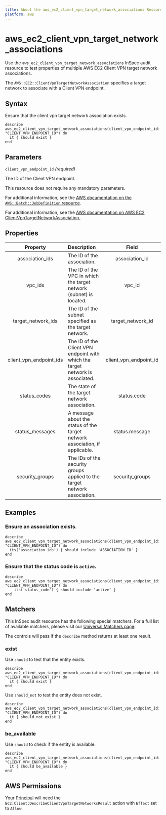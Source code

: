 ```yaml
---
title: About the aws_ec2_client_vpn_target_network_associations Resource
platform: aws
---
```


# aws_ec2_client_vpn_target_network_associations

Use the `aws_ec2_client_vpn_target_network_associations` InSpec audit resource to test properties of multiple AWS EC2 Client VPN target network associations.

The `AWS::EC2::ClientVpnTargetNetworkAssociation` specifies a target network to associate with a Client VPN endpoint.

## Syntax

Ensure that the client vpn target network association exists.

    describe aws_ec2_client_vpn_target_network_associations(client_vpn_endpoint_id: "CLIENT_VPN_ENDPOINT_ID") do
      it { should exist }
    end

## Parameters

`client_vpn_endpoint_id` _(required)_

The ID of the Client VPN endpoint.

This resource does not require any mandatory parameters.

For additional information, see the [AWS documentation on the `AWS::Batch::JobDefinition` resource](https://docs.aws.amazon.com/AWSCloudFormation/latest/UserGuide/aws-resource-batch-jobdefinition.html).


For additional information, see the [AWS documentation on AWS EC2 ClientVpnTargetNetworkAssociation.](https://docs.aws.amazon.com/AWSCloudFormation/latest/UserGuide/aws-resource-ec2-clientvpntargetnetworkassociation.html).

## Properties

| Property  | Description | Field |
| :---: | :--- | :---: |
| association_ids | The ID of the association. | association_id |
| vpc_ids | The ID of the VPC in which the target network (subnet) is located. | vpc_id |
| target_network_ids | The ID of the subnet specified as the target network. | target_network_id |
| client_vpn_endpoint_ids | The ID of the Client VPN endpoint with which the target network is associated. | client_vpn_endpoint_id |
| status_codes | The state of the target network association. | status.code |
| status_messages | A message about the status of the target network association, if applicable. | status.message |
| security_groups | The IDs of the security groups applied to the target network association. | security_groups |

## Examples

### Ensure an association exists.

    describe aws_ec2_client_vpn_target_network_associations(client_vpn_endpoint_id: "CLIENT_VPN_ENDPOINT_ID") do
      its('association_ids') { should include 'ASSOCIATION_ID' }
    end

### Ensure that the status code is `active`.

    describe aws_ec2_client_vpn_target_network_associations(client_vpn_endpoint_id: "CLIENT_VPN_ENDPOINT_ID") do
        its('status_code') { should include 'active' }
    end

## Matchers

This InSpec audit resource has the following special matchers. For a full list of available matchers, please visit our [Universal Matchers page](https://www.inspec.io/docs/reference/matchers/).

The controls will pass if the `describe` method returns at least one result.

### exist

Use `should` to test that the entity exists.

    describe aws_ec2_client_vpn_target_network_associations(client_vpn_endpoint_id: "CLIENT_VPN_ENDPOINT_ID") do
      it { should exist }
    end

Use `should_not` to test the entity does not exist.

    describe aws_ec2_client_vpn_target_network_associations(client_vpn_endpoint_id: "CLIENT_VPN_ENDPOINT_ID") do
      it { should_not exist }
    end

### be_available

Use `should` to check if the entity is available.

    describe aws_ec2_client_vpn_target_network_associations(client_vpn_endpoint_id: "CLIENT_VPN_ENDPOINT_ID") do
      it { should be_available }
    end

## AWS Permissions

Your [Principal](https://docs.aws.amazon.com/IAM/latest/UserGuide/intro-structure.html#intro-structure-principal) will need the `EC2:Client:DescribeClientVpnTargetNetworksResult` action with `Effect` set to `Allow`.
